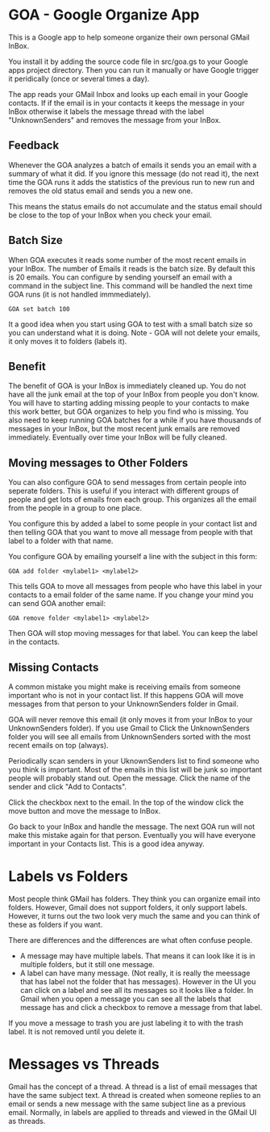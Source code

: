 # GOA - Google Organize App

This is a Google app to help someone organize their own personal GMail InBox.

You install it by adding the source code file in src/goa.gs to your Google apps project directory.
Then you can run it manually or have Google trigger it peridically (once or several times a day).

The app reads your GMail Inbox and looks up each email in your Google contacts. If if the email
is in your contacts it keeps the message in your InBox otherwise it labels the message thread
with the label "UnknownSenders" and removes the message from your InBox.

## Feedback

Whenever the GOA analyzes a batch of emails it sends you an email with a summary
of what it did. If you ignore this message (do not read it), the next time the GOA runs it
adds the statistics of the previous run to new run and removes the old status email and sends
you a new one.

This means the status emails do not accumulate and the status email should be close to the top of your
InBox when you check your email.

## Batch Size

When GOA executes it reads some number of the most recent emails in your InBox. The number
of Emails it reads is the batch size. By default this is 20 emails. You can configure
by sending yourself an email with a command in the subject line. This command will be handled
the next time GOA runs (it is not handled immmediately).

    GOA set batch 100

It a good idea when you start using GOA to test with a small batch size so you can understand
what it is doing. Note - GOA will not delete your emails, it only moves it to folders (labels it).

## Benefit

The benefit of GOA is your InBox is immediately cleaned up. You do not have all the
junk email at the top of your InBox from people you don't know. You will have to
starting adding missing people to your contacts to make this work better, but GOA
organizes to help you find who is missing. You also need to keep running GOA
batches for a while if you have thousands of messages in your InBox, but the
most recent junk emails are removed immediately. Eventually over time your InBox
will be fully cleaned.

## Moving messages to Other Folders
You can also configure GOA to send messages from certain people into seperate folders.
This is useful if you interact with different groups of people and get lots of emails from
each group. This organizes all the email from the people in a group to one place.

You configure this by added a label to some people in your contact list and then telling
GOA that you want to move all message from people with that label to a folder with that name.

You configure GOA by emailing yourself a line with the subject in this form:

    GOA add folder <mylabel1> <mylabel2>

This tells GOA to move all messages from people who have this label in your contacts to a
email folder of the same name. If you change your mind you can send GOA another email:

    GOA remove folder <mylabel1> <mylabel2>

Then GOA will stop moving messages for that label. You can keep the label in the contacts.

## Missing Contacts

A common mistake you might make is receiving emails from someone important who is not
in your contact list. If this happens GOA will move messages from that person to your
UnknownSenders folder in Gmail.

GOA will never remove this email (it only moves it from your InBox to your UnknownSenders folder).
If you use Gmail to Click the UnknownSenders folder you will see all emails from UnknownSenders
sorted with the most recent emails on top (always).

Periodically scan senders in your UknownSenders list to find someone who you think is important.
Most of the emails in this list will be junk so important people will probably stand out.
Open the message. Click the name of the sender and click "Add to Contacts". 

Click the checkbox next to the email. In the top of the window click the move button and
move the message to InBox.

Go back to your InBox and handle the message. The next GOA run will not make this mistake
again for that person. Eventually you will have everyone important in your Contacts list.
This is a good idea anyway.

# Labels vs Folders

Most people think GMail has folders. They think you can organize email into folders.
However, Gmail does not support folders, it only support labels. However, it turns out
the two look very much the same and you can think of these as folders if you want.

There are differences and the differences are what often confuse people.
* A message may have multiple labels. That means it can look like it is in multiple folders, but it still one message.
* A label can have many message. (Not really, it is really the meessage that has label not the folder that has messages). However in the UI you can click on a label and see all its messages so it looks like a folder. 
In Gmail when you open a message you can see all the labels that message has and click a checkbox to remove a message from that label.

If you move a message to trash you are just labeling it to with the trash label. It is not removed until you delete it.

# Messages vs Threads

Gmail has the concept of a thread. A thread is a list of email messages that have the same subject text.
A thread is created when someone replies to an email or sends a new message with the same subject line as a previous email.
Normally, in labels are applied to threads and viewed in the GMail UI as threads.
   

